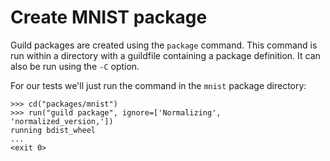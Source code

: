 # Create MNIST package

Guild packages are created using the `package` command. This command
is run within a directory with a guildfile containing a package
definition. It can also be run using the `-C` option.

For our tests we'll just run the command in the `mnist` package
directory:

    >>> cd("packages/mnist")
    >>> run("guild package", ignore=['Normalizing', 'normalized_version,'])
    running bdist_wheel
    ...
    <exit 0>
